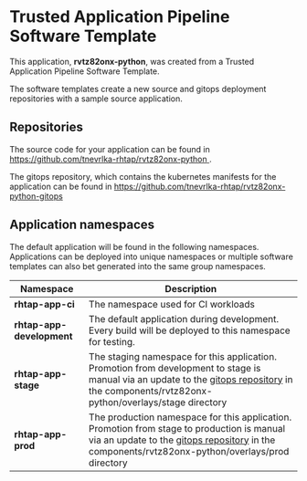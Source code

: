 # Trusted Application Pipeline Software Template

This application, **rvtz82onx-python**, was created from a Trusted Application Pipeline Software Template.

The software templates create a new source and gitops deployment repositories with a sample source application. 

## Repositories

The source code for your application can be found in [https://github.com/tnevrlka-rhtap/rvtz82onx-python ](https://github.com/tnevrlka-rhtap/rvtz82onx-python ).
 
The gitops repository, which contains the kubernetes manifests for the application can be found in 
[https://github.com/tnevrlka-rhtap/rvtz82onx-python-gitops ](https://github.com/tnevrlka-rhtap/rvtz82onx-python-gitops ) 

## Application namespaces 

The default application will be found in the following namespaces. Applications can be deployed into unique namespaces or multiple software templates can also bet generated into the same group namespaces.  

|  Namespace   |  Description   |  
| -------- | -------- |
| **rhtap-app-ci** | The namespace used for CI workloads |
| **rhtap-app-development** | The default application during development. Every build will be deployed to this namespace for testing. |
| **rhtap-app-stage** | The staging namespace for this application. Promotion from development to stage is manual via an update to the [gitops repository](https://github.com/tnevrlka-rhtap/rvtz82onx-python-gitops ) in the components/rvtz82onx-python/overlays/stage directory |
| **rhtap-app-prod** | The production namespace for this application. Promotion from stage to production is manual via an update to the [gitops repository](https://github.com/tnevrlka-rhtap/rvtz82onx-python-gitops ) in the components/rvtz82onx-python/overlays/prod directory |